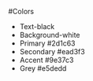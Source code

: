 #Colors
- Text-black
- Background-white
- Primary #2d1c63
- Secondary #ead3f3
- Accent #9e37c3
- Grey #e5dedd
